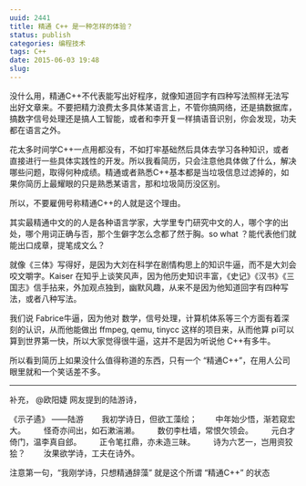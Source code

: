 ```yaml
---
uuid: 2441
title: 精通 C++ 是一种怎样的体验？
status: publish
categories: 编程技术
tags: C++
date: 2015-06-03 19:48
slug: 
---
```

没什么用，精通C++不代表能写出好程序，就像知道回字有四种写法照样无法写出好文章来。不要把精力浪费太多具体某语言上，不管你搞网络，还是搞数据库，搞数字信号处理还是搞人工智能，或者和李开复一样搞语音识别，你会发现，功夫都在语言之外。

花太多时间学C++一点用都没有，不如打牢基础然后具体去学习各种知识，或者直接进行一些具体实践性的开发。所以我看简历，只会注意他具体做了什么，解决哪些问题，取得何种成绩。精通或者熟悉C++基本都是当垃圾信息过滤掉的，如果你简历上最耀眼的只是熟悉某语言，那和垃圾简历没区别。

所以，不要雇佣号称精通C++的人就是这个理由。

其实最精通中文的的人是各种语言学家，大学里专门研究中文的人，哪个字的出处，哪个用词正确与否，那个生僻字怎么念都了然于胸。so what ？能代表他们就能出口成章，提笔成文么？

就像《三体》写得好，是因为大刘在科学在剧情构思上的知识牛逼，而不是大刘会咬文嚼字。Kaiser 在知乎上谈笑风声，因为他历史知识丰富，《史记》《汉书》《三国志》信手拈来，外加观点独到，幽默风趣，从来不是因为他知道回字有四种写法，或者八种写法。

我们说 Fabrice牛逼，因为他对 数学，信号处理，计算机体系等三个方面有着深刻的认识，从而他能做出 ffmpeg, qemu, tinycc 这样的项目来，从而他算 pi可以算到世界第一快，所以大家觉得很牛逼，这并不是因为听说他 C++有多牛。

所以看到简历上如果没什么值得称道的东西，只有一个 “精通C++”，在用人公司眼里就和一个笑话差不多。

-------------
补充， @欧阳婕 网友提到的陆游诗，

《示子遹》
——陆游
　　我初学诗日，但欲工藻绘；
　　中年始少悟，渐若窥宏大。
　　怪奇亦间出，如石漱湍濑。
　　数仞李杜墙，常恨欠领会。
　　元白才倚门，温李真自郐。
　　正令笔扛鼎，亦未造三昧。
　　诗为六艺一，岂用资狡狯？
　　汝果欲学诗，工夫在诗外。

注意第一句，“我刚学诗，只想精通辞藻” 就是这个所谓 “精通C++” 的状态